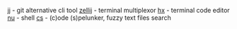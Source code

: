 [jj](https://github.com/martinvonz/jj/blob/main/docs/tutorial.md) - git alternative cli tool
[zellij](https://zellij.dev/documentation/keybindings) - terminal multiplexor
[hx](https://docs.helix-editor.com/keymap.html) - terminal code editor
[nu](https://www.nushell.sh/book/line_editor.html) - shell
[cs](https://github.com/rprtr258/cs) - (c)ode (s)pelunker, fuzzy text files search